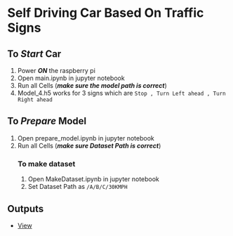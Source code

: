 # Self Driving Car Based On Traffic Signs

## To ***Start*** Car
1. Power ***ON*** the raspberry pi
4. Open main.ipynb in jupyter notebook
7. Run all Cells (***make sure the model path is correct***)
8. Model_4.h5 works for 3 signs which are `Stop , Turn Left ahead , Turn Right ahead`

## To ***Prepare*** Model
1. Open prepare_model.ipynb in jupyter notebook
2. Run all Cells (***make sure Dataset Path is correct***)
    ### To make dataset
    1. Open MakeDataset.ipynb in jupyter notebook
    2. Set Dataset Path as `/A/B/C/30KMPH`

## Outputs
* [View]()
